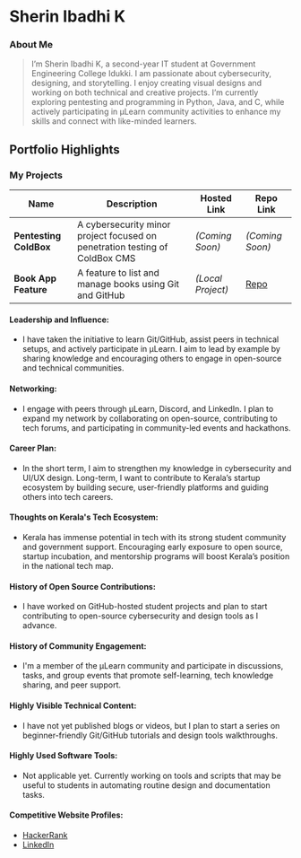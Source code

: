 # Sherin Ibadhi K

### About Me

> I’m Sherin Ibadhi K, a second-year IT student at Government Engineering College Idukki. I am passionate about cybersecurity, designing, and storytelling. I enjoy creating visual designs and working on both technical and creative projects. I’m currently exploring pentesting and programming in Python, Java, and C, while actively participating in µLearn community activities to enhance my skills and connect with like-minded learners.

## Portfolio Highlights

### My Projects

| Name                     | Description                                                                 | Hosted Link                              | Repo Link                                                      |
|--------------------------|-----------------------------------------------------------------------------|------------------------------------------|----------------------------------------------------------------|
| **Pentesting ColdBox**   | A cybersecurity minor project focused on penetration testing of ColdBox CMS | *(Coming Soon)*                          | *(Coming Soon)*                                                |
| **Book App Feature**     | A feature to list and manage books using Git and GitHub                     | *(Local Project)*                        | [Repo](https://github.com/SherinIbadhi-k/sherin_ibadhi_book_app) |

#### Leadership and Influence:

- I have taken the initiative to learn Git/GitHub, assist peers in technical setups, and actively participate in µLearn. I aim to lead by example by sharing knowledge and encouraging others to engage in open-source and technical communities.

#### Networking:

- I engage with peers through µLearn, Discord, and LinkedIn. I plan to expand my network by collaborating on open-source, contributing to tech forums, and participating in community-led events and hackathons.

#### Career Plan:

- In the short term, I aim to strengthen my knowledge in cybersecurity and UI/UX design. Long-term, I want to contribute to Kerala’s startup ecosystem by building secure, user-friendly platforms and guiding others into tech careers.

#### Thoughts on Kerala's Tech Ecosystem:

- Kerala has immense potential in tech with its strong student community and government support. Encouraging early exposure to open source, startup incubation, and mentorship programs will boost Kerala’s position in the national tech map.

#### History of Open Source Contributions:

- I have worked on GitHub-hosted student projects and plan to start contributing to open-source cybersecurity and design tools as I advance.

#### History of Community Engagement:

- I'm a member of the µLearn community and participate in discussions, tasks, and group events that promote self-learning, tech knowledge sharing, and peer support.

#### Highly Visible Technical Content:

- I have not yet published blogs or videos, but I plan to start a series on beginner-friendly Git/GitHub tutorials and design tools walkthroughs.

#### Highly Used Software Tools:

- Not applicable yet. Currently working on tools and scripts that may be useful to students in automating routine design and documentation tasks.

#### Competitive Website Profiles:

- [HackerRank](https://www.hackerrank.com/profile/sherinibadhi_k)  
- [LinkedIn](www.linkedin.com/in/sherin-ibadhi-k)  
